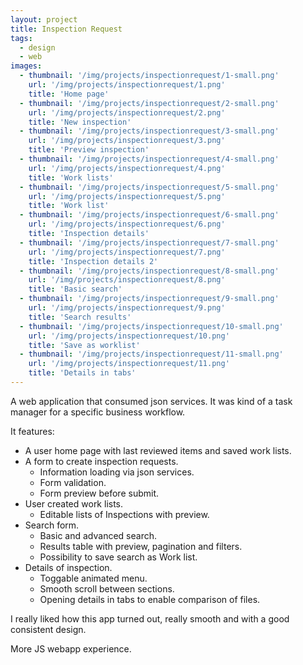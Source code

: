 ```yaml
---
layout: project
title: Inspection Request
tags:
  - design
  - web
images:
  - thumbnail: '/img/projects/inspectionrequest/1-small.png'
    url: '/img/projects/inspectionrequest/1.png'
    title: 'Home page'
  - thumbnail: '/img/projects/inspectionrequest/2-small.png'
    url: '/img/projects/inspectionrequest/2.png'
    title: 'New inspection'
  - thumbnail: '/img/projects/inspectionrequest/3-small.png'
    url: '/img/projects/inspectionrequest/3.png'
    title: 'Preview inspection'
  - thumbnail: '/img/projects/inspectionrequest/4-small.png'
    url: '/img/projects/inspectionrequest/4.png'
    title: 'Work lists'
  - thumbnail: '/img/projects/inspectionrequest/5-small.png'
    url: '/img/projects/inspectionrequest/5.png'
    title: 'Work list'
  - thumbnail: '/img/projects/inspectionrequest/6-small.png'
    url: '/img/projects/inspectionrequest/6.png'
    title: 'Inspection details'
  - thumbnail: '/img/projects/inspectionrequest/7-small.png'
    url: '/img/projects/inspectionrequest/7.png'
    title: 'Inspection details 2'
  - thumbnail: '/img/projects/inspectionrequest/8-small.png'
    url: '/img/projects/inspectionrequest/8.png'
    title: 'Basic search'
  - thumbnail: '/img/projects/inspectionrequest/9-small.png'
    url: '/img/projects/inspectionrequest/9.png'
    title: 'Search results'
  - thumbnail: '/img/projects/inspectionrequest/10-small.png'
    url: '/img/projects/inspectionrequest/10.png'
    title: 'Save as worklist'
  - thumbnail: '/img/projects/inspectionrequest/11-small.png'
    url: '/img/projects/inspectionrequest/11.png'
    title: 'Details in tabs'
---
```


A web application that consumed json services. It was kind of a task manager
for a specific business workflow.

It features:

* A user home page with last reviewed items and saved work lists.
* A form to create inspection requests.
  * Information loading via json services.
  * Form validation.
  * Form preview before submit.
* User created work lists.
  * Editable lists of Inspections with preview.
* Search form.
  * Basic and advanced search.
  * Results table with preview, pagination and filters.
  * Possibility to save search as Work list.
* Details of inspection.
  * Toggable animated menu.
  * Smooth scroll between sections.
  * Opening details in tabs to enable comparison of files.

I really liked how this app turned out, really smooth and with a good
consistent design.

More JS webapp experience.

